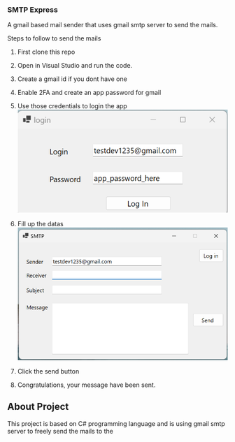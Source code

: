 ### SMTP Express

A gmail based mail sender that uses gmail smtp server to send the mails.

Steps to follow to send the mails

1. First clone this repo
2. Open in Visual Studio and run the code.
3. Create a gmail id if you dont have one
4. Enable 2FA and create an app password for gmail
5. Use those credentials to login the app
   ![Login](SMTP/images/login.png)

6. Fill up the datas
   ![Dashboard](SMTP/images/dashboard.png)

7. Click the send button
8. Congratulations, your message have been sent.

## About Project

This project is based on C# programming language and is using gmail smtp server to freely send the mails to the
